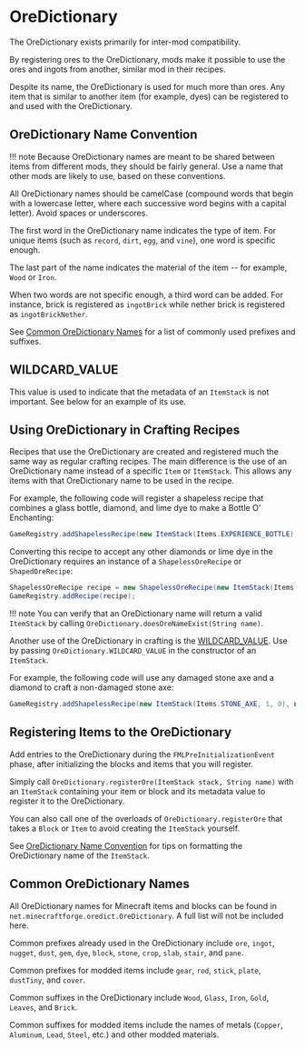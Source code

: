 OreDictionary
======

The OreDictionary exists primarily for inter-mod compatibility. 

By registering ores to the OreDictionary, mods make it possible to use the ores and ingots from another, similar mod in their recipes.

Despite its name, the OreDictionary is used for much more than ores. Any item that is similar to another item (for example, dyes) can be registered to and used with the OreDictionary.

## OreDictionary Name Convention

!!! note
    Because OreDictionary names are meant to be shared between items from different mods, they should be fairly general. Use a name that other mods are likely to use, based on these conventions.
	
All OreDictionary names should be camelCase (compound words that begin with a lowercase letter, where each successive word begins with a capital letter). Avoid spaces or underscores.

The first word in the OreDictionary name indicates the type of item. For unique items (such as `record`, `dirt`, `egg`, and `vine`), one word is specific enough.

The last part of the name indicates the material of the item -- for example, `Wood` or `Iron`.

When two words are not specific enough, a third word can be added. For instance, brick is registered as `ingotBrick` while nether brick is registered as `ingotBrickNether`.

See [Common OreDictionary Names](#common-oredictionary-names) for a list of commonly used prefixes and suffixes.

## WILDCARD_VALUE

This value is used to indicate that the metadata of an `ItemStack` is not important. See below for an example of its use.

## Using OreDictionary in Crafting Recipes

Recipes that use the OreDictionary are created and registered much the same way as regular crafting recipes. The main difference is the use of an OreDictionary name instead of a specific `Item` or `ItemStack`. This allows any items with that OreDictionary name to be used in the recipe.

For example, the following code will register a shapeless recipe that combines a glass bottle, diamond, and lime dye to make a Bottle O' Enchanting:

```java
GameRegistry.addShapelessRecipe(new ItemStack(Items.EXPERIENCE_BOTTLE), Items.DIAMOND, new ItemStack(Items.DYE, 1, 10));
```

Converting this recipe to accept any other diamonds or lime dye in the OreDictionary requires an instance of a `ShapelessOreRecipe` or `ShapedOreRecipe`:

```java
ShapelessOreRecipe recipe = new ShapelessOreRecipe(new ItemStack(Items.EXPERIENCE_BOTTLE), "gemDiamond", "dyeLime");
GameRegistry.addRecipe(recipe);
```

!!! note
    You can verify that an OreDictionary name will return a valid `ItemStack` by calling `OreDictionary.doesOreNameExist(String name)`.

Another use of the OreDictionary in crafting is the [WILDCARD_VALUE](#wildcard_value). Use by passing `OreDictionary.WILDCARD_VALUE` in the constructor of an `ItemStack`.

For example, the following code will use any damaged stone axe and a diamond to craft a non-damaged stone axe:

```java
GameRegistry.addShapelessRecipe(new ItemStack(Items.STONE_AXE, 1, 0), new ItemStack(Items.STONE_AXE, 1, OreDictionary.WILDCARD_VALUE), Items.DIAMOND);
```

## Registering Items to the OreDictionary

Add entries to the OreDictionary during the `FMLPreInitializationEvent` phase, after initializing the blocks and items that you will register.

Simply call `OreDictionary.registerOre(ItemStack stack, String name)` with an `ItemStack` containing your item or block and its metadata value to register it to the OreDictionary.

You can also call one of the overloads of `OreDictionary.registerOre` that takes a `Block` or `Item` to avoid creating the `ItemStack` yourself.

See [OreDictionary Name Convention](#oredictionary-name-convention) for tips on formatting the OreDictionary name of the `ItemStack`.

## Common OreDictionary Names

All OreDictionary names for Minecraft items and blocks can be found in `net.minecraftforge.oredict.OreDictionary`. A full list will not be included here.

Common prefixes already used in the OreDictionary include `ore`, `ingot`, `nugget`, `dust`, `gem`, `dye`, `block`, `stone`, `crop`, `slab`, `stair`, and `pane`.

Common prefixes for modded items include `gear`, `rod`, `stick`, `plate`, `dustTiny`, and `cover`. 

Common suffixes in the OreDictionary include `Wood`, `Glass`, `Iron`, `Gold`, `Leaves`, and `Brick`. 

Common suffixes for modded items include the names of metals (`Copper`, `Aluminum`, `Lead`, `Steel`, etc.) and other modded materials.
